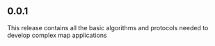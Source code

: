 ## 0.0.1

This release contains all the basic algorithms and protocols needed to develop complex map applications

